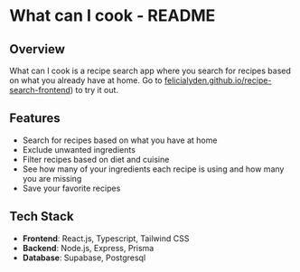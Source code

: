 # What can I cook - README

## Overview

What can I cook is a recipe search app where you search for recipes based on what you already have at home. Go to [felicialyden.github.io/recipe-search-frontend](https://felicialyden.github.io/recipe-search-frontend/)) to try it out.

## Features

- Search for recipes based on what you have at home
- Exclude unwanted ingredients
- Filter recipes based on diet and cuisine
- See how many of your ingredients each recipe is using and how many you are missing
- Save your favorite recipes

## Tech Stack

- **Frontend**: React.js, Typescript, Tailwind CSS
- **Backend**: Node.js, Express, Prisma
- **Database**: Supabase, Postgresql
